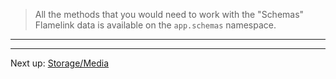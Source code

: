 > All the methods that you would need to work with the "Schemas" Flamelink data is available on the `app.schemas` namespace.

---

---

Next up: [Storage/Media](/storage)

